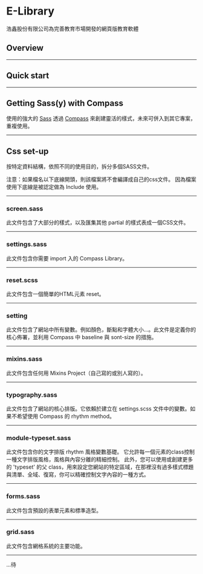 # E-Library

浩鑫股份有限公司為完善教育市場開發的網頁版教育軟體

## Overview

---

## Quick start



---

## Getting Sass(y) with Compass

使用的強大的 [Sass](http://Sass-lang.com) 透過 [Compass](http://compass-style.org) 來創建靈活的樣式，未來可併入到其它專案，重複使用。

---

## Css set-up

按特定資料結構，依照不同的使用目的，拆分多個SASS文件。 

注意：如果檔名以下底線開頭，則該檔案將不會編譯成自己的css文件。 因為檔案使用下底線是被認定做為 Include 使用。

---

### screen.sass

此文件包含了大部分的樣式，以及匯集其他 partial 的樣式表成一個CSS文件。

---

### settings.sass

此文件包含你需要 import 入的 Compass Library。

---

### reset.scss

此文件包含一個簡單的HTML元素 reset。

---

### setting

此文件包含了網站中所有變數。例如顏色，斷點和字體大小...。此文件是定義你的核心佈署，並利用 Compass 中 baseline 與 sont-size 的措施。

---

### mixins.sass

此文件包含任何用 Mixins Project（自己寫的或別人寫的）。

---

### typography.sass

此文件包含了網站的核心排版。它依賴於建立在 settings.scss 文件中的變數。如果不希望使用 Compass 的 rhythm method。

---

### module-typeset.sass


此文件包含你的文字排版 rhythm 風格變數基礎。
它允許每一個元素的class控制一種文字排版風格，風格與內容分離的精細控制。
此外，您可以使用或創建更多的 'typeset' 的父 class，用來設定您網站的特定區域，在那裡沒有過多樣式標題與清單、全域、復寫，你可以精確控制文字內容的一種方式。

---

### forms.sass

此文件包含預設的表單元素和標準造型。

---

### grid.sass

此文件包含網格系統的主要功能。

---

...待
